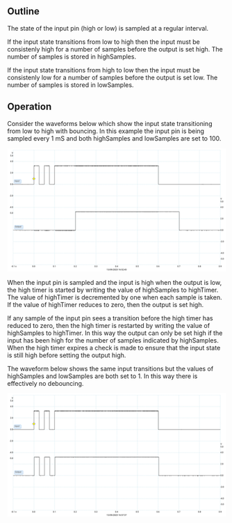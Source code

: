 ## Outline
The state of the input pin (high or low) is sampled at a regular interval.

If the input state transitions from low to high then the input must be consistenly high for a number of samples before the output is set high. The number of samples is stored in highSamples.

If the input state transitions from high to low then the input must be consistenly low for a number of samples before the output is set low. The number of samples is stored in lowSamples.

## Operation

Consider the waveforms below which show the input state transitioning from low to high with bouncing. In this example the input pin is being sampled every 1 mS and both highSamples and lowSamples are set to 100.

![low to high](assets/Low%20to%20High.png)

When the input pin is sampled and the input is high when the output is low, the high timer is started by writing the value of highSamples to highTimer. The value of highTimer is decremented by one when each sample is taken. If the value of highTimer reduces to zero, then the output is set high.

If any sample of the input pin sees a transition before the high timer has reduced to zero, then the high timer is restarted by writing the value of highSamples to highTimer. In this way the output can only be set high if the input has been high for the number of samples indicated by highSamples. When the high timer expires a check is made to ensure that the input state is still high before setting the output high.

The waveform below shows the same input transitions but the values of highSamples and lowSamples are both set to 1. In this way there is effectively no debouncing.

![no debouncing](assets/No%20debounce.png)

